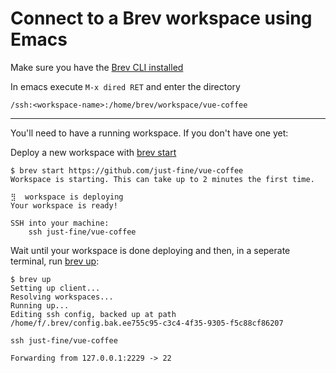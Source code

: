 # Connect to a Brev workspace using Emacs

Make sure you have the [Brev CLI installed](/)

In emacs execute `M-x dired RET` and enter the directory

```
/ssh:<workspace-name>:/home/brev/workspace/vue-coffee
```


---

You'll need to have a running workspace. If you don't have one yet:

Deploy a new workspace with [brev start](/reference/brev-cli/#start)
```shell
$ brev start https://github.com/just-fine/vue-coffee
Workspace is starting. This can take up to 2 minutes the first time.

⣻  workspace is deploying
Your workspace is ready!

SSH into your machine:
	ssh just-fine/vue-coffee

```

Wait until your workspace is done deploying and then, in a seperate terminal, run [brev up](/reference/brev-cli/#up): 

```shell
$ brev up
Setting up client...
Resolving workspaces...
Running up...
Editing ssh config, backed up at path /home/f/.brev/config.bak.ee755c95-c3c4-4f35-9305-f5c88cf86207

ssh just-fine/vue-coffee

Forwarding from 127.0.0.1:2229 -> 22

```
